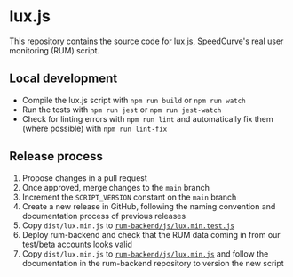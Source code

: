 # lux.js

This repository contains the source code for lux.js, SpeedCurve's real user monitoring (RUM) script.

## Local development

- Compile the lux.js script with `npm run build` or `npm run watch`
- Run the tests with `npm run jest` or `npm run jest-watch`
- Check for linting errors with `npm run lint` and automatically fix them (where possible) with `npm run lint-fix`

## Release process

1. Propose changes in a pull request
2. Once approved, merge changes to the `main` branch
3. Increment the `SCRIPT_VERSION` constant on the `main` branch
4. Create a new release in GitHub, following the naming convention and documentation process of previous releases
5. Copy `dist/lux.min.js` to [`rum-backend/js/lux.min.test.js`](https://github.com/SpeedCurve-Metrics/rum-backend/blob/main/js/lux.min.test.js)
6. Deploy rum-backend and check that the RUM data coming in from our test/beta accounts looks valid
7. Copy `dist/lux.min.js` to [`rum-backend/js/lux.min.js`](https://github.com/SpeedCurve-Metrics/rum-backend/blob/main/js/lux.min.js) and follow the documentation in the rum-backend repository to version the new script
